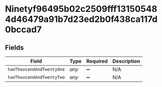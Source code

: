 # Ninetyf96495b02c2509fff131505484d46479a91b7d23ed2b0f438ca117d0bccad7


## Fields

| Field                     | Type                      | Required                  | Description               |
| ------------------------- | ------------------------- | ------------------------- | ------------------------- |
| `twoThousandAndTwentyOne` | *any*                     | :heavy_minus_sign:        | N/A                       |
| `twoThousandAndTwentyTwo` | *any*                     | :heavy_minus_sign:        | N/A                       |